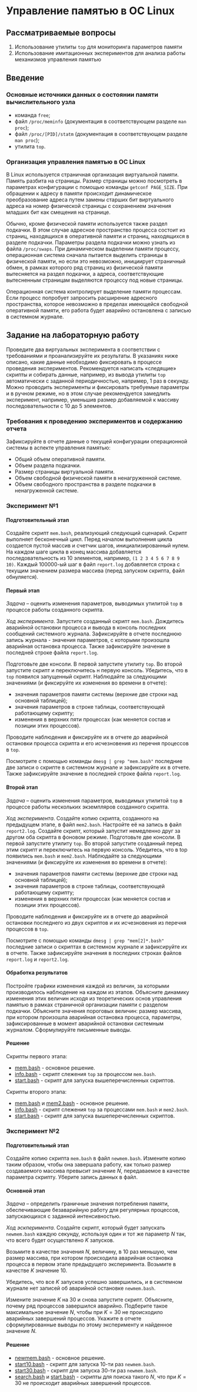 # Управление памятью в ОС Linux

## Рассматриваемые вопросы

1. Использование утилиты `top` для мониторинга параметров памяти
2. Использование имитационных экспериментов для анализа работы механизмов управления памятью

## Введение

### Основные источники данных о состоянии памяти вычислительного узла

* команда `free`;
* файл `/proc/meminfo` (документация в соответствующем разделе `man proc`);
* файл `/proc/[PID]/statm` (документация в соответствующем разделе `man proc`);
* утилита `top`.

### Организация управления памятью в ОС Linux

В Linux используется страничная организация виртуальной памяти. Память разбита на страницы. Размер страницы можно посмотреть в параметрах конфигурации с помощью команды `getconf PAGE_SIZE`. При обращении к адресу в памяти происходит динамическое преобразование адреса путем замены старших бит виртуального адреса на номер физической страницы с сохранением значения младших бит как смещения на странице.

Обычно, кроме физической памяти используется также раздел подкачки. В этом случае адресное пространство процесса состоит из страниц, находящихся в оперативной памяти и страниц, находящихся в разделе подкачки. Параметры раздела подкачки можно узнать из файла `/proc/swaps`. При динамическом выделении памяти процессу, операционная система сначала пытается выделить страницы в физической памяти, но если это невозможно, инициирует страничный обмен, в рамках которого ряд страниц из физической памяти вытесняется на раздел подкачки, а адреса, соответствующие вытесненным страницам выделяются процессу под новые страницы.

Операционная система контролирует выделение памяти процессам. Если процесс попробует запросить расширение адресного пространства, которое невозможно в пределах имеющейся свободной оперативной памяти, его работа будет аварийно остановлена с записью в системном журнале.

## Задание на лабораторную работу

Проведите два виртуальных эксперимента в соответствии с требованиями и проанализируйте их результаты. В указаниях ниже описано, какие данные необходимо фиксировать в процессе проведения экспериментов. Рекомендуется написать «следящие» скрипты и собирать данные, например, из вывода утилиты `top` автоматически с заданной периодичностью, например, 1 раз в секунду. Можно проводить эксперименты и фиксировать требуемые параметры и в ручном режиме, но в этом случае рекомендуется замедлить эксперимент, например, уменьшив размер добавляемой к массиву последовательности с 10 до 5 элементов.

### Требования к проведению экспериментов и содержанию отчета

Зафиксируйте в отчете данные о текущей конфигурации операционной системы в аспекте управления памятью:

* Общий объем оперативной памяти.
* Объем раздела подкачки.
* Размер страницы виртуальной памяти.
* Объем свободной физической памяти в ненагруженной системе.
* Объем свободного пространства в разделе подкачки в ненагруженной системе.

### Эксперимент №1

#### Подготовительный этап

Создайте скрипт `mem.bash`, реализующий следующий сценарий. Скрипт выполняет бесконечный цикл. Перед началом выполнения цикла создается пустой массив и счетчик шагов, инициализированный нулем. На каждом шаге цикла в конец массива добавляется последовательность из 10 элементов, например, `(1 2 3 4 5 6 7 8 9 10)`. Каждый 100000-ый шаг в файл `report.log` добавляется строка с текущим значением размера массива (перед запуском скрипта, файл обнуляется).

#### Первый этап

*Задача* – оценить изменения параметров, выводимых утилитой `top` в процессе работы созданного скрипта.

*Ход эксперимента*. Запустите созданный скрипт `mem.bash`. Дождитесь аварийной остановки процесса и вывода в консоль последних сообщений системного журнала. Зафиксируйте в отчете последнюю запись журнала - значения параметров, с которыми произошла аварийная остановка процесса. Также зафиксируйте значение в последней строке файла `report.log`.

Подготовьте две консоли. В первой запустите утилиту `top`. Во второй запустите скрипт и переключитесь н первую консоль. Убедитесь, что в `top` появился запущенный скрипт. Наблюдайте за следующими значениями (и фиксируйте их изменения во времени в отчете):

* значения параметров памяти системы (верхние две строки над основной таблицей);
* значения параметров в строке таблицы, соответствующей работающему скрипту;
* изменения в верхних пяти процессах (как меняется состав и позиции этих процессов).

Проводите наблюдения и фиксируйте их в отчете до аварийной остановки процесса скрипта и его исчезновения из перечня процессов в `top`.

Посмотрите с помощью команды `dmesg | grep "mem.bash"` последние две записи о скрипте в системном журнале и зафиксируйте их в отчете. Также зафиксируйте значение в последней строке файла `report.log`.

#### Второй этап

*Задача* – оценить изменения параметров, выводимых утилитой `top` в процессе работы нескольких экземпляров созданного скрипта.

*Ход эксперимента*. Создайте копию скрипта, созданного на предыдущем этапе, в файл `mem2.bash`. Настройте её на запись в файл `report2.log`. Создайте скрипт, который запустит немедленно друг за другом оба скрипта в фоновом режиме. Подготовьте две консоли. В первой запустите утилиту `top`. Во второй запустите созданный перед этим скрипт и переключитесь на первую консоль. Убедитесь, что в top появились `mem.bash` и `mem2.bash`. Наблюдайте за следующими значениями (и фиксируйте их изменения во времени в отчете):

* значения параметров памяти системы (верхние две строки над основной таблицей);
* значения параметров в строке таблицы, соответствующей работающему скрипту;
* изменения в верхних пяти процессах (как меняется состав и позиции этих процессов).

Проводите наблюдения и фиксируйте их в отчете до аварийной остановки последнего из двух скриптов и их исчезновения из перечня процессов в `top`.

Посмотрите с помощью команды `dmesg | grep "mem[2]*.bash"` последние записи о скриптах в системном журнале и зафиксируйте их в отчете. Также зафиксируйте значения в последних строках файлов `report.log` и `report2.log`.

#### Обработка результатов

Постройте графики изменения каждой из величин, за которыми производилось наблюдение на каждом из этапов. Объясните динамику изменения этих величин исходя из теоретических основ управления памятью в рамках страничной организации памяти с разделом подкачки. Объясните значения пороговых величин: размер массива, при котором произошла аварийная остановка процесса, параметры, зафиксированные в момент аварийной остановки системным журналом. Сформулируйте письменные выводы.

#### Решение

Скрипты первого этапа:

* [mem.bash](experiment1/stage1/mem.bash) - основное решение.
* [info.bash](experiment1/stage1/info.bash) - скрипт слежения `top` за процессом `mem.bash`.
* [start.bash](experiment1/stage1/start.bash) - скрипт для запуска вышеперечисленных скриптов.

Скрипты второго этапа:

* [mem.bash](experiment1/stage2/mem.bash) и [mem2.bash](experiment1/stage2/mem2.bash) - основное решение.
* [info.bash](experiment1/stage2/info.bash) - скрипт слежения `top` за процессами `mem.bash` и `mem2.bash`.
* [start.bash](experiment1/stage12start.bash) - скрипт для запуска вышеперечисленных скриптов.

### Эксперимент №2

#### Подготовительный этап

Создайте копию скрипта `mem.bash` в файл `newmem.bash`. Измените копию таким образом, чтобы она завершала работу, как только размер создаваемого массива превысит значение $N$, передаваемое в качестве параметра скрипту. Уберите запись данных в файл.

#### Основной этап

*Задача* – определить граничные значения потребления памяти, обеспечивающие безаварийную работу для
регулярных процессов, запускающихся с заданной интенсивностью.

*Ход эскперимента*. Создайте скрипт, который будет запускать `newmem.bash` каждую секунду, используя один и тот же параметр $N$ так, что всего будет осуществлено $K$ запусков.

Возьмите в качестве значения $N$, величину, в 10 раз меньшую, чем размер массива, при котором происходила аварийная остановка процесса в первом этапе предыдущего эксперимента. Возьмите в качестве $K$ значение 10.

Убедитесь, что все $K$ запусков успешно завершились, и в системном журнале нет записей об аварийной остановке `newmem.bash`.

Измените значение $K$ на 30 и снова запустите скрипт. Объясните, почему ряд процессов завершился аварийно. Подберите такое максимальное значение $N$, чтобы при $K = 30$ не происходило аварийных завершений процессов. Укажите в отчете сформулированные выводы по этому эксперименту и найденное значение $N$.

#### Решение

* [newmem.bash](experiment2/newmem.bash) - основное решение.
* [start10.bash](experiment2/start10.bash) - скрипт для запуска 10-ти раз `newmem.bash`.
* [start30.bash](experiment2/start30.bash) - скрипт для запуска 30-ти раз `newmem.bash`.
* [search.bash](experiment2/search.bash) и [start.bash](experiment2/start.bash) - скрипты для поиска такого $N$, что при $K = 30$ не происходит аварийных завершений процессов.

